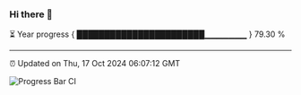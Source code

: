 ### Hi there 👋

⏳ Year progress { ███████████████████████▁▁▁▁▁▁▁ } 79.30 %

---

⏰ Updated on Thu, 17 Oct 2024 06:07:12 GMT

![Progress Bar CI](https://github.com/liununu/liununu/workflows/Progress%20Bar%20CI/badge.svg)
